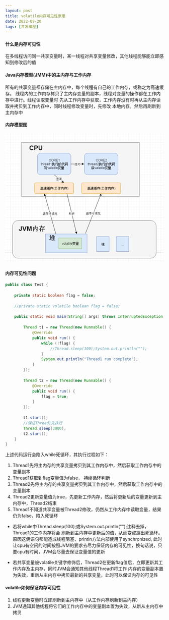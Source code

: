 ```yaml
---
layout: post
title: volatile内存可见性原理
date: 2022-09-20
tags: [并发编程]
---
```


#### 什么是内存可见性
在多线程访问同一共享变量时，某一线程对共享变量修改，其他线程能够能立即感知到修改后的值

#### Java内存模型(JMM)中的主内存与工作内存
所有的共享变量都存储在主内存中，每个线程有自己的工作内存，或称之为高速缓存。
线程内的工作内存拷贝了主内存变量的副本，线程对变量的操作都在工作内存中进行。线程读取变量时
先从工作内存中获取，工作内存没有时再从主内存读取并拷贝到工作内存中，同时线程修改变量时，先修改
本地内存，然后再刷新到主内存中

#### 内存模型图
![内存模型图](/images/volatile-memory.png)

#### 内存可见性问题
```java
public class Test {

    private static boolean flag = false;

    //private static volatile boolean flag = false;

    public static void main(String[] args) throws InterruptedException {

        Thread t1 = new Thread(new Runnable() {
            @Override
            public void run() {
                while (!flag) {
                    //Thread.sleep(100);System.out.println("");
                }
                System.out.println("Thread1 run complete");
            }
        });

        Thread t2 = new Thread(new Runnable() {
            @Override
            public void run() {
                flag = true;
            }
        });

        t1.start();
        //保证Thread1先执行
        Thread.sleep(3000);
        t2.start();
    }
}
```
上述代码运行会陷入while死循环，其执行过程如下：
1. Thread1先将主内存的共享变量拷贝到其工作内存中，然后获取工作内存中的变量副本
2. Thread1获取到flag变量值为false， 持续循环判断
3. Thread2先将主内存的共享变量拷贝到其工作内存中，然后获取工作内存中的变量副本
4. Thread2更新变量值为true，先更新工作内存，然后将更新后的变量更新到主内存中，Thread2结束
5. Thread1不知道共享变量被Thread2修改，仍然从工作内存中读取变量，结果仍为false，陷入死循环

- 若将while中Thread.sleep(100);或System.out.println("");注释去掉，Thread1的工作内存将会
刷新到主内存中更新后的值，从而变成跳出死循环。原因这俩语句都能造成线程阻塞，println方法内部使用了synchronized,
此时让cpu有空闲的时间按照JVM的要求去尽力保证内存的可见性，换句话说，只要cpu有时间，JVM会尽量去保证变量值的更新

- 若共享变量被volatile关键字修饰后，Thread2在更新flag值后，立即更新其工作内存及主内存，同时JVM会通知其他线程Thread1将工作
内存的变量副本置为失效，重新从主内存中拷贝最新的共享变量，此时可以保证内存的可见性

#### volatile如何保证内存可见性
1. 线程更新变量时立即刷新到主内存中（从工作内存刷新到主内存）
2. JVM通知其他线程将它们的工作内存中的变量副本置为失效，从新从主内存中拷贝

